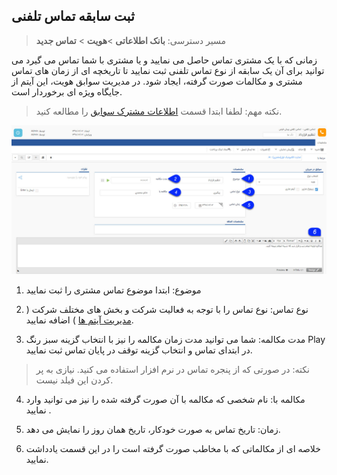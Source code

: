 ﻿## ثبت سابقه تماس تلفنی

> مسیر دسترسی:  **بانک اطلاعاتی** >**هویت** > **تماس جدید** 

زمانی که با یک مشتری تماس حاصل می نمایید و یا مشتری با شما تماس می گیرد می توانید برای آن یک سابقه از نوع تماس تلفنی ثبت نمایید تا تاریخچه ای از زمان های تماس مشتری و مکالمات صورت گرفته، ایجاد شود. در مدیریت سوابق هویت، این آیتم از جایگاه ویژه ای برخوردار است.

> نکته مهم: لطفا ابتدا قسمت [اطلاعات مشترک سوابق](https://github.com/1stco/PayamGostarDocs/blob/master/help%202.5.4/Integrated-bank/Database/Records/Joint-record-information/Joint-record-information.md) را مطالعه کنید.


![.](NewCalls1.jfif)

1. موضوع: ابتدا موضوع تماس مشتری را ثبت نمایید

2. نوع تماس: نوع تماس را با توجه به فعالیت شرکت و بخش های مختلف شرکت ( [مدیریت آیتم ها](https://github.com/1stco/PayamGostarDocs/blob/master/help%202.5.4/Basic-Information/Management-of-system-items/Management-of-system-items.md) ) اضافه نمایید.

3. مدت مکالمه: شما می توانید مدت زمان مکالمه را نیز با انتخاب گزینه سبز رنگ Play   در ابتدای تماس و انتخاب گزینه توقف در پایان تماس ثبت نمایید.

> نکته: در صورتی که از پنجره تماس در نرم افزار استفاده می کنید. نیازی به پر کردن این فیلد نیست.

4.  مکالمه با: نام شخصی که مکالمه با آن صورت گرفته شده را نیز می توانید وارد نمایید .

5. زمان: تاریخ تماس به صورت خودکار، تاریخ همان روز را نمایش می دهد.

6. خلاصه ای از مکالماتی که با مخاطب صورت گرفته است را در این قسمت یادداشت نمایید.
